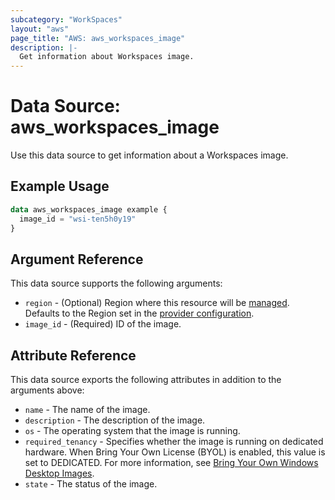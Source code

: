 ```yaml
---
subcategory: "WorkSpaces"
layout: "aws"
page_title: "AWS: aws_workspaces_image"
description: |-
  Get information about Workspaces image.
---
```


# Data Source: aws_workspaces_image

Use this data source to get information about a Workspaces image.

## Example Usage

```terraform
data aws_workspaces_image example {
  image_id = "wsi-ten5h0y19"
}
```

## Argument Reference

This data source supports the following arguments:

* `region` - (Optional) Region where this resource will be [managed](https://docs.aws.amazon.com/general/latest/gr/rande.html#regional-endpoints). Defaults to the Region set in the [provider configuration](https://registry.terraform.io/providers/hashicorp/aws/latest/docs#aws-configuration-reference).
* `image_id` - (Required) ID of the image.

## Attribute Reference

This data source exports the following attributes in addition to the arguments above:

* `name` - The name of the image.
* `description` - The description of the image.
* `os` - The operating system that the image is running.
* `required_tenancy` - Specifies whether the image is running on dedicated hardware. When Bring Your Own License (BYOL) is enabled, this value is set to DEDICATED. For more information, see [Bring Your Own Windows Desktop Images](https://docs.aws.amazon.com/workspaces/latest/adminguide/byol-windows-images.html).
* `state` - The status of the image.
